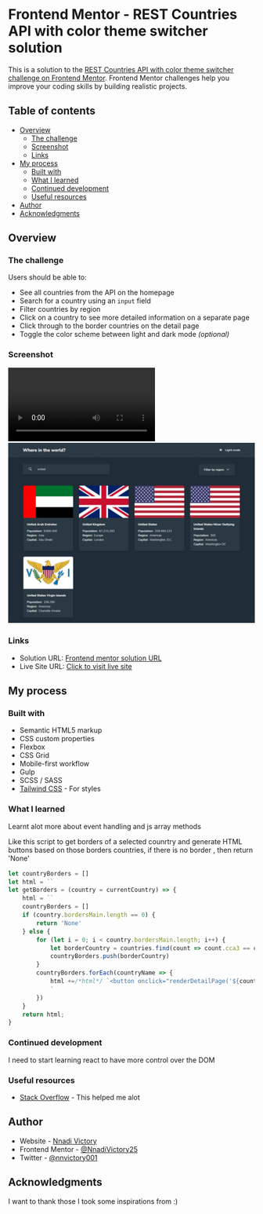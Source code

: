 # Frontend Mentor - REST Countries API with color theme switcher solution

This is a solution to the [REST Countries API with color theme switcher challenge on Frontend Mentor](https://www.frontendmentor.io/challenges/rest-countries-api-with-color-theme-switcher-5cacc469fec04111f7b848ca). Frontend Mentor challenges help you improve your coding skills by building realistic projects. 

## Table of contents

- [Overview](#overview)
  - [The challenge](#the-challenge)
  - [Screenshot](#screenshot)
  - [Links](#links)
- [My process](#my-process)
  - [Built with](#built-with)
  - [What I learned](#what-i-learned)
  - [Continued development](#continued-development)
  - [Useful resources](#useful-resources)
- [Author](#author)
- [Acknowledgments](#acknowledgments)



## Overview

### The challenge

Users should be able to:

- See all countries from the API on the homepage
- Search for a country using an `input` field
- Filter countries by region
- Click on a country to see more detailed information on a separate page
- Click through to the border countries on the detail page
- Toggle the color scheme between light and dark mode *(optional)*

### Screenshot

![](./images/Rest%20Counries%20API%20and%2017%20more%20pages%20-%20Personal%20-%20Microsoft_%20Edge%202022-12-25%2015-17-05%20(1).mp4)
![](./images/Web%20capture_25-12-2022_152459_localhost.jpeg)


### Links

- Solution URL: [Frontend mentor solution URL](https://www.frontendmentor.io/solutions/rest-countries-api-with-color-theme-switcher-3Oj4i5vS_N)
- Live Site URL: [Click to visit live site](https://rest-countries-api-vic.vercel.app)

## My process

### Built with

- Semantic HTML5 markup
- CSS custom properties
- Flexbox
- CSS Grid
- Mobile-first workflow
- Gulp
- SCSS / SASS
- [Tailwind CSS](https://tailwindcss.com) - For styles


### What I learned
Learnt alot more about event handling and js array methods

Like this script to get borders of a selected counrtry and generate HTML buttons based on those borders countries, if there is no border , then return 'None'
```js
let countryBorders = []
let html = ``
let getBorders = (country = currentCountry) => {
    html = ``
    countryBorders = []
    if (country.bordersMain.length == 0) {
        return 'None'
    } else {
        for (let i = 0; i < country.bordersMain.length; i++) {
            let borderCountry = countries.find(count => count.cca3 == country.bordersMain[i]).name.common
            countryBorders.push(borderCountry)
        }
        countryBorders.forEach(countryName => {
            html +=/*html*/ `<button onclick="renderDetailPage('${countryName}')" class=" gotoBorder bg-white py-2 px-4 rounded-md shadow-md font-medium flex items-center gap-x-3 transition hover:text-zinc-400"><span class="animate__animated animate__slideInDown">${countryName}</span></button>
            `
        })
    }
    return html;
}
```



### Continued development

I need to start learning react to have more control over the DOM


### Useful resources

- [Stack Overflow](https://www.stackoverflow.com) - This helped me alot


## Author

- Website - [Nnadi Victory](https://github.com/Nnadivictory25)
- Frontend Mentor - [@NnadiVictory25](https://www.frontendmentor.io/profile/Nnadivictory25)
- Twitter - [@nnvictory001](https://www.twitter.com/nnvictory001)


## Acknowledgments

I want to thank those I took some inspirations from :)
